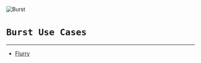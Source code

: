 ![Burst](../../../../delete/open-source/doc/burst_h_small.png "") 

# `Burst Use Cases`

---

* [Flurry](burst_at_flurry.md)
